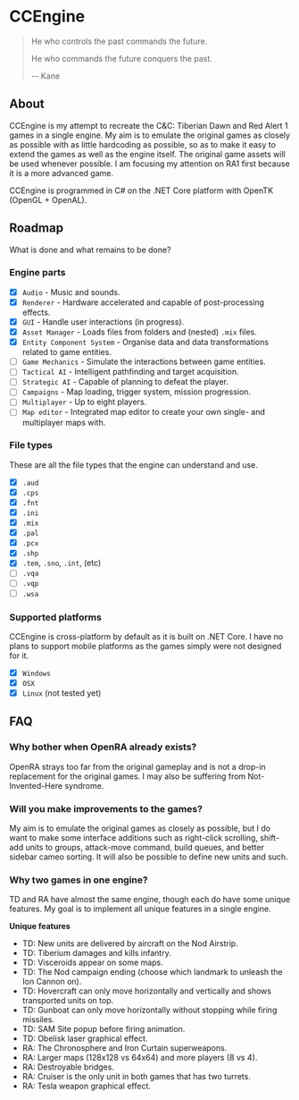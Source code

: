 # CCEngine

> He who controls the past commands the future.
>
> He who commands the future conquers the past.
>
> -- Kane

## About

CCEngine is my attempt to recreate the C&C: Tiberian Dawn and Red Alert 1 games in a single engine. My aim is to emulate the original games as closely as possible with as little hardcoding as possible, so as to make it easy to extend the games as well as the engine itself. The original game assets will be used whenever possible. I am focusing my attention on RA1 first because it is a more advanced game.

CCEngine is programmed in C# on the .NET Core platform with OpenTK (OpenGL + OpenAL).

## Roadmap

What is done and what remains to be done?

### Engine parts

* [x] `Audio` - Music and sounds.
* [x] `Renderer` - Hardware accelerated and capable of post-processing effects.
* [x] `GUI` - Handle user interactions (in progress).
* [x] `Asset Manager` - Loads files from folders and (nested) `.mix` files.
* [x] `Entity Component System` - Organise data and data transformations related to game entities.
* [ ] `Game Mechanics` - Simulate the interactions between game entities.
* [ ] `Tactical AI` - Intelligent pathfinding and target acquisition.
* [ ] `Strategic AI` - Capable of planning to defeat the player.
* [ ] `Campaigns` - Map loading, trigger system, mission progression.
* [ ] `Multiplayer` - Up to eight players.
* [ ] `Map editor` - Integrated map editor to create your own single- and multiplayer maps with.

### File types

These are all the file types that the engine can understand and use.

* [x] `.aud`
* [x] `.cps`
* [x] `.fnt`
* [x] `.ini`
* [x] `.mix`
* [x] `.pal`
* [x] `.pcx`
* [x] `.shp`
* [x] `.tem`, `.sno`, `.int`, (etc)
* [ ] `.vqa`
* [ ] `.vqp`
* [ ] `.wsa`

### Supported platforms

CCEngine is cross-platform by default as it is built on .NET Core. I have no plans to support mobile platforms as the games simply were not designed for it.

* [x] `Windows`
* [x] `OSX`
* [x] `Linux` (not tested yet)

## FAQ

### Why bother when OpenRA already exists?

OpenRA strays too far from the original gameplay and is not a drop-in replacement for the original games. I may also be suffering from Not-Invented-Here syndrome.

### Will you make improvements to the games?

My aim is to emulate the original games as closely as possible, but I do want to make some interface additions such as right-click scrolling, shift-add units to groups, attack-move command, build queues, and better sidebar cameo sorting. It will also be possible to define new units and such.

### Why two games in one engine?

TD and RA have almost the same engine, though each do have some unique features. My goal is to implement all unique features in a single engine.

**Unique features**
* TD: New units are delivered by aircraft on the Nod Airstrip.
* TD: Tiberium damages and kills infantry.
* TD: Visceroids appear on some maps.
* TD: The Nod campaign ending (choose which landmark to unleash the Ion Cannon on).
* TD: Hovercraft can only move horizontally and vertically and shows transported units on top.
* TD: Gunboat can only move horizontally without stopping while firing missiles.
* TD: SAM Site popup before firing animation.
* TD: Obelisk laser graphical effect.
* RA: The Chronosphere and Iron Curtain superweapons.
* RA: Larger maps (128x128 vs 64x64) and more players (8 vs 4).
* RA: Destroyable bridges.
* RA: Cruiser is the only unit in both games that has two turrets.
* RA: Tesla weapon graphical effect.
